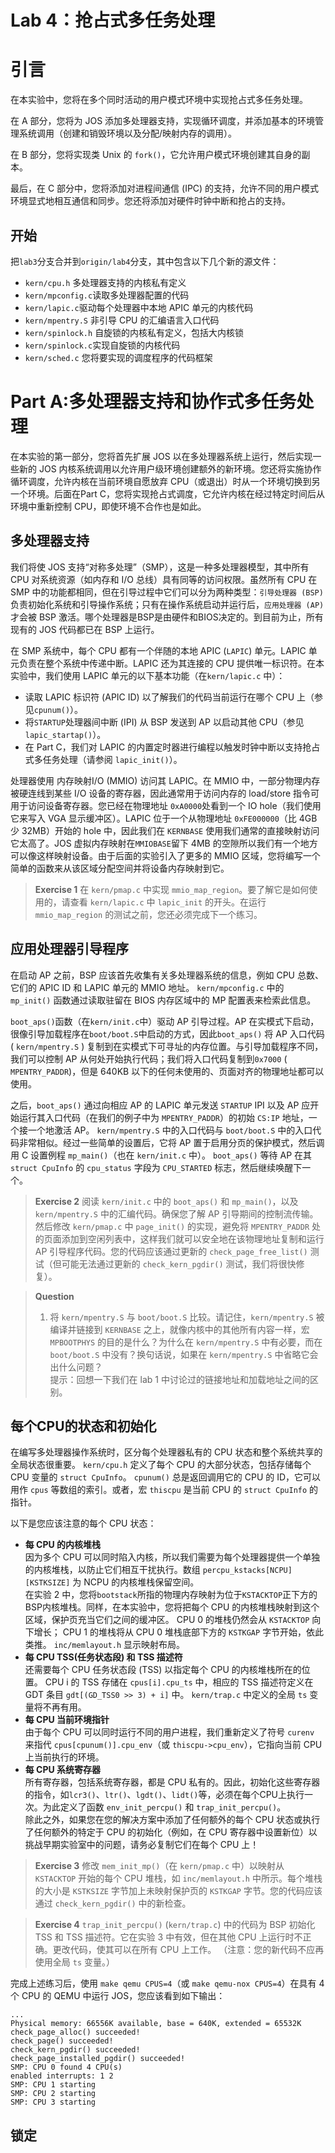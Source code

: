 # Lab 4：抢占式多任务处理
# 引言
在本实验中，您将在多个同时活动的用户模式环境中实现抢占式多任务处理。

在 A 部分，您将为 JOS 添加多处理器支持，实现循环调度，并添加基本的环境管理系统调用（创建和销毁环境以及分配/映射内存的调用）。

在 B 部分，您将实现类 Unix 的 `fork()`，它允许用户模式环境创建其自身的副本。

最后，在 C 部分中，您将添加对进程间通信 (IPC) 的支持，允许不同的用户模式环境显式地相互通信和同步。您还将添加对硬件时钟中断和抢占的支持。

## 开始
把`lab3`分支合并到`origin/lab4`分支，其中包含以下几个新的源文件：
- `kern/cpu.h` 多处理器支持的内核私有定义
- `kern/mpconfig.c`读取多处理器配置的代码
- `kern/lapic.c`驱动每个处理器中本地 APIC 单元的内核代码
- `kern/mpentry.S` 非引导 CPU 的汇编语言入口代码
- `kern/spinlock.h` 自旋锁的内核私有定义，包括大内核锁
- `kern/spinlock.c`实现自旋锁的内核代码
- `kern/sched.c` 您将要实现的调度程序的代码框架

# Part A:多处理器支持和协作式多任务处理
在本实验的第一部分，您将首先扩展 JOS 以在多处理器系统上运行，然后实现一些新的 JOS 内核系统调用以允许用户级环境创建额外的新环境。您还将实施协作循环调度，允许内核在当前环境自愿放弃 CPU（或退出）时从一个环境切换到另一个环境。后面在Part C，您将实现抢占式调度，它允许内核在经过特定时间后从环境中重新控制 CPU，即使环境不合作也是如此。

## 多处理器支持
我们将使 JOS 支持“对称多处理”（SMP），这是一种多处理器模型，其中所有 CPU 对系统资源（如内存和 I/O 总线）具有同等的访问权限。虽然所有 CPU 在 SMP 中的功能都相同，但在引导过程中它们可以分为两种类型：`引导处理器 (BSP)` 负责初始化系统和引导操作系统；只有在操作系统启动并运行后，`应用处理器 (AP)` 才会被 BSP 激活。哪个处理器是BSP是由硬件和BIOS决定的。到目前为止，所有现有的 JOS 代码都已在 BSP 上运行。

在 SMP 系统中，每个 CPU 都有一个伴随的本地 APIC (`LAPIC`) 单元。LAPIC 单元负责在整个系统中传递中断。LAPIC 还为其连接的 CPU 提供唯一标识符。在本实验中，我们使用 LAPIC 单元的以下基本功能（在`kern/lapic.c` 中）：
- 读取 LAPIC 标识符 (APIC ID) 以了解我们的代码当前运行在哪个 CPU 上（参见`cpunum()`）。
- 将`STARTUP`处理器间中断 (IPI) 从 BSP 发送到 AP 以启动其他 CPU（参见 `lapic_startap()`）。
- 在 Part C，我们对 LAPIC 的内置定时器进行编程以触发时钟中断以支持抢占式多任务处理（请参阅 `lapic_init()`）。

处理器使用 内存映射I/O (MMIO) 访问其 LAPIC。在 MMIO 中，一部分物理内存被硬连线到某些 I/O 设备的寄存器，因此通常用于访问内存的 load/store 指令可用于访问设备寄存器。您已经在物理地址 `0xA0000`处看到一个 IO hole（我们使用它来写入 VGA 显示缓冲区）。LAPIC 位于一个从物理地址 `0xFE000000`（比 4GB 少 32MB）开始的 hole 中，因此我们在 `KERNBASE` 使用我们通常的直接映射访问它太高了。JOS 虚拟内存映射在`MMIOBASE`留下 4MB 的空隙所以我们有一个地方可以像这样映射设备。由于后面的实验引入了更多的 MMIO 区域，您将编写一个简单的函数来从该区域分配空间并将设备内存映射到它。

> **Exercise 1** 在 `kern/pmap.c` 中实现 `mmio_map_region`。要了解它是如何使用的，请查看 `kern/lapic.c` 中 `lapic_init` 的开头。在运行 `mmio_map_region` 的测试之前，您还必须完成下一个练习。

## 应用处理器引导程序
在启动 AP 之前，BSP 应该首先收集有关多处理器系统的信息，例如 CPU 总数、它们的 APIC ID 和 LAPIC 单元的 MMIO 地址。 `kern/mpconfig.c` 中的 `mp_init()` 函数通过读取驻留在 BIOS 内存区域中的 MP 配置表来检索此信息。

`boot_aps()`函数（在`kern/init.c`中）驱动 AP 引导过程。AP 在实模式下启动，很像引导加载程序在`boot/boot.S`中启动的方式，因此`boot_aps()` 将 AP 入口代码 ( `kern/mpentry.S` ) 复制到在实模式下可寻址的内存位置。与引导加载程序不同，我们可以控制 AP 从何处开始执行代码；我们将入口代码复制到`0x7000` ( `MPENTRY_PADDR`)，但是 640KB 以下的任何未使用的、页面对齐的物理地址都可以使用。

之后，`boot_aps()` 通过向相应 AP 的 LAPIC 单元发送 `STARTUP` IPI 以及 AP 应开始运行其入口代码（在我们的例子中为 `MPENTRY_PADDR`）的初始 `CS:IP` 地址，一个接一个地激活 AP。 `kern/mpentry.S` 中的入口代码与 `boot/boot.S` 中的入口代码非常相似。经过一些简单的设置后，它将 AP 置于启用分页的保护模式，然后调用 C 设置例程 `mp_main()`（也在 `kern/init.c` 中）。 `boot_aps()` 等待 AP 在其 `struct CpuInfo` 的 `cpu_status` 字段为 `CPU_STARTED` 标志，然后继续唤醒下一个。

> **Exercise 2** 阅读 `kern/init.c` 中的 `boot_aps()` 和 `mp_main()`，以及 `kern/mpentry.S` 中的汇编代码。确保您了解 AP 引导期间的控制流传输。然后修改 `kern/pmap.c` 中 `page_init()` 的实现，避免将 `MPENTRY_PADDR` 处的页面添加到空闲列表中，这样我们就可以安全地在该物理地址复制和运行 AP 引导程序代码。您的代码应该通过更新的 `check_page_free_list()` 测试（但可能无法通过更新的 `check_kern_pgdir()` 测试，我们将很快修复）。

> **Question**
> 1. 将 `kern/mpentry.S` 与 `boot/boot.S` 比较。请记住，`kern/mpentry.S` 被编译并链接到 `KERNBASE` 之上，就像内核中的其他所有内容一样，宏 `MPBOOTPHYS` 的目的是什么？为什么在 `kern/mpentry.S` 中有必要，而在 `boot/boot.S` 中没有？换句话说，如果在 `kern/mpentry.S` 中省略它会出什么问题？     
>提示：回想一下我们在 lab 1 中讨论过的链接地址和加载地址之间的区别。

## 每个CPU的状态和初始化
在编写多处理器操作系统时，区分每个处理器私有的 CPU 状态和整个系统共享的全局状态很重要。 `kern/cpu.h` 定义了每个 CPU 的大部分状态，包括存储每个 CPU 变量的 `struct CpuInfo`。 `cpunum()` 总是返回调用它的 CPU 的 ID，它可以用作 `cpus` 等数组的索引。或者，宏 `thiscpu` 是当前 CPU 的 `struct CpuInfo` 的指针。

以下是您应该注意的每个 CPU 状态：
- **每 CPU 的内核堆栈**        
  因为多个 CPU 可以同时陷入内核，所以我们需要为每个处理器提供一个单独的内核堆栈，以防止它们相互干扰执行。数组 `percpu_kstacks[NCPU][KSTKSIZE]` 为 NCPU 的内核堆栈保留空间。        
  在实验 2 中，您将`bootstack`所指的物理内存映射为位于`KSTACKTOP`正下方的BSP内核堆栈。同样，在本实验中，您将把每个 CPU 的内核堆栈映射到这个区域，保护页充当它们之间的缓冲区。 CPU 0 的堆栈仍然会从 `KSTACKTOP` 向下增长； CPU 1 的堆栈将从 CPU 0 堆栈底部下方的 `KSTKGAP` 字节开始，依此类推。 `inc/memlayout.h` 显示映射布局。
- **每 CPU TSS(任务状态段) 和 TSS 描述符**                 
  还需要每个 CPU 任务状态段 (TSS) 以指定每个 CPU 的内核堆栈所在的位置。 CPU i 的 TSS 存储在 `cpus[i].cpu_ts` 中，相应的 TSS 描述符定义在 GDT 条目 `gdt[(GD_TSS0 >> 3) + i]` 中。 `kern/trap.c` 中定义的全局 `ts` 变量将不再有用。
- **每 CPU 当前环境指针**             
  由于每个 CPU 可以同时运行不同的用户进程，我们重新定义了符号 `curenv` 来指代 `cpus[cpunum()].cpu_env`（或 `thiscpu->cpu_env`），它指向当前 CPU 上当前执行的环境。
- **每 CPU 系统寄存器**                
  所有寄存器，包括系统寄存器，都是 CPU 私有的。因此，初始化这些寄存器的指令，如`lcr3()`、`ltr()`、`lgdt()`、`lidt()`等，必须在每个CPU上执行一次。为此定义了函数 `env_init_percpu()` 和 `trap_init_percpu()`。                
  除此之外，如果您在您的解决方案中添加了任何额外的每个 CPU 状态或执行了任何额外的特定于 CPU 的初始化（例如，在 CPU 寄存器中设置新位）以挑战早期实验室中的问题，请务必复制它们在每个 CPU 上！

> **Exercise 3** 修改 `mem_init_mp()`（在 `kern/pmap.c` 中）以映射从 `KSTACKTOP` 开始的每个 CPU 堆栈，如 `inc/memlayout.h` 中所示。每个堆栈的大小是 `KSTKSIZE` 字节加上未映射保护页的 `KSTKGAP` 字节。您的代码应该通过 `check_kern_pgdir()` 中的新检查。

> **Exercise 4** `trap_init_percpu()` (`kern/trap.c`) 中的代码为 BSP 初始化 TSS 和 TSS 描述符。它在实验 3 中有效，但在其他 CPU 上运行时不正确。更改代码，使其可以在所有 CPU 上工作。 （注意：您的新代码不应再使用全局 `ts` 变量。） 

完成上述练习后，使用 `make qemu CPUS=4`（或 `make qemu-nox CPUS=4`）在具有 4 个 CPU 的 QEMU 中运行 JOS，您应该看到如下输出：
```
...
Physical memory: 66556K available, base = 640K, extended = 65532K
check_page_alloc() succeeded!
check_page() succeeded!
check_kern_pgdir() succeeded!
check_page_installed_pgdir() succeeded!
SMP: CPU 0 found 4 CPU(s)
enabled interrupts: 1 2
SMP: CPU 1 starting
SMP: CPU 2 starting
SMP: CPU 3 starting
```

## 锁定